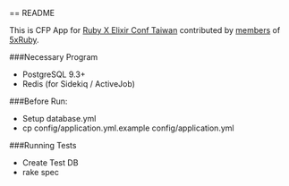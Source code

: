 == README

This is CFP App for [Ruby X Elixir Conf Taiwan](http://rubyconf.tw) contributed by [members](https://github.com/5xRuby/rubyconftw-cfp/graphs/contributors) of [5xRuby](http://5xruby.tw).

###Necessary Program

-	PostgreSQL 9.3+
-	Redis (for Sidekiq / ActiveJob)

###Before Run:

-	Setup database.yml
-	cp config/application.yml.example config/application.yml

###Running Tests

-	Create Test DB
-	rake spec
